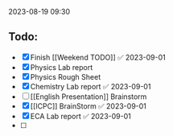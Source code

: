 2023-08-19 09:30
## Todo:
- [x] Finish [[Weekend TODO]] ✅ 2023-09-01
- [x] Physics Lab report
- [x] Physics Rough Sheet
- [x] Chemistry Lab report ✅ 2023-09-01
- [ ] [[English Presentation]] Brainstorm
- [x] [[ICPC]] BrainStorm ✅ 2023-09-01
- [x] ECA Lab report ✅ 2023-09-01
- [ ] 